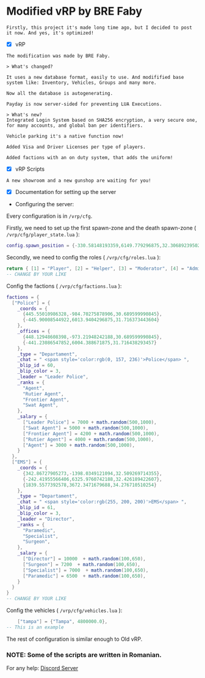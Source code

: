 # Modified vRP by BRE Faby

`Firstly, this project it's made long time ago, but I decided to post it now. And yes, it's optimized!`

- [x] vRP
```
The modification was made by BRE Faby.

> What's changed?

It uses a new database format, easily to use. And modifified base system like: Inventory, Vehicles, Groups and many more.

Now all the database is autogenerating.

Payday is now server-sided for preventing LUA Executions.

> What's new?
Integrated Login System based on SHA256 encryption, a very secure one, for many accounts, and global ban per identifiers.

Vehicle parking it's a native function now!

Added Visa and Driver Licenses per type of players.

Added factions with an on duty system, that adds the uniform!
```
- [x] vRP Scripts
```
A new showroom and a new gunshop are waiting for you!
```

- [x] Documentation for setting up the server

* Configuring the server:

Every configuration is in `/vrp/cfg`.

Firstly, we need to set up the first spawn-zone and the death spawn-zone ( `/vrp/cfg/player_state.lua` ):
```lua
config.spawn_position = {-330.58148193359,6149.779296875,32.30689239502} -- CHANGE THIS COORD FOR FIRST SPAWN
```

Secondly, we need to config the roles ( `/vrp/cfg/roles.lua` ):
```lua
return { [1] = "Player", [2] = "Helper", [3] = "Moderator", [4] = "Administrator", [5] = "Developer", [6] = "Owner" }
-- CHANGE BY YOUR LIKE
```

Config the factions ( `/vrp/cfg/factions.lua` ):
```lua
factions = {
  ["Police"] = {
    _coords = {
      {445.55010986328,-984.70275878906,30.689599990845},
      {-445.90008544922,6013.9404296875,31.716373443604}
    },
    _offices = {
      {448.12948608398,-973.21948242188,30.689599990845},
      {-441.23086547852,6004.388671875,31.716438293457}
    },
    _type = "Departament",
    _chat = " <span style='color:rgb(0, 157, 236)'>Police</span> ",
    _blip_id = 60,
    _blip_color = 3,
    _leader = "Leader Police",
    _ranks = {
      "Agent",
      "Rutier Agent",
      "Frontier Agent",
      "Swat Agent",
    },
    _salary = {
      ["Leader Police"] = 7000 + math.random(500,1000),
      ["Swat Agent"] = 5000 + math.random(500,1000),
      ["Frontier Agent"] = 4200 + math.random(500,1000),
      ["Rutier Agent"] = 4000 + math.random(500,1000),
      ["Agent"] = 3000 + math.random(500,1000),
    }
  },
  ["EMS"] = {
    _coords = {
      {342.86727905273,-1398.0349121094,32.509269714355},
      {-242.41955566406,6325.9760742188,32.426189422607},
      {1839.5577392578,3672.3471679688,34.276710510254}
    },
    _type = "Departament",
    _chat = " <span style='color:rgb(255, 200, 200)'>EMS</span> ",
    _blip_id = 61,
    _blip_color = 3,
    _leader = "Director",
    _ranks = {
      "Paramedic",
      "Specialist",
      "Surgeon",
    },
    _salary = {
      ["Director"] = 10000  + math.random(100,650),
      ["Surgeon"] = 7200  + math.random(100,650),
      ["Specialist"] = 7000  + math.random(100,650),
      ["Paramedic"] = 6500  + math.random(100,650),
    }
  }
}
-- CHANGE BY YOUR LIKE
```

Config the vehicles ( `/vrp/cfg/vehicles.lua` ):
```lua
    ["tampa"] = {"Tampa", 4800000.0},
-- This is an example
```
The rest of configuration is similar enough to Old vRP.

### NOTE: Some of the scripts are written in Romanian.

For any help: [Discord Server](https://discord.gg/BNJ9wX6)
